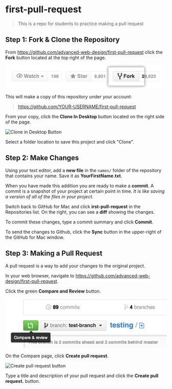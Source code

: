 # first-pull-request

> This is a repo for students to practice making a pull request

## Step 1: Fork & Clone the Repository

From https://github.com/advanced-web-design/first-pull-request click the **Fork** button located at the top right of the page.

![Fork Button](img/fork_button.jpg)

This will make a copy of this repository under your account:

> https://github.com/YOUR-USERNAME/first-pull-request

From your copy, click the **Clone In Desktop** button located on the right side of the page.

![Clone in Desktop Button](clone_in_mac.jpg)

Select a folder location to save this project and click "Clone".

## Step 2: Make Changes

Using your text editor, add a **new file** in the `names/` folder of the repository that contains your name. Save it as **YourFirstName.txt**.

When you have made this addition you are ready to make a **commit**. A commit is a snapshot of your project at certain point in time. *It is like saving a version of all of the files in your project.*

Switch back to GitHub for Mac and click **irst-pull-request** in the Repositories list. On the right, you can see a **diff** showing the changes.

To commit these changes, type a commit summary and click **Commit**.

To send the changes to Github, click the **Sync** button in the upper-right of the GitHub for Mac window.

## Step 3: Making a Pull Request

A pull request is a way to add your changes to the original project.

In your web browser, navigate to https://github.com/advanced-web-design/first-pull-request.

Click the green **Compare and Review** button.

![Compare and review button](img/pull-request-start-review-button.png)

On the Compare page, click **Create pull request**.

![Create pull request button](pull-request-click-to-create.png)

Type a title and description of your pull request and click the **Create pull request.** button.